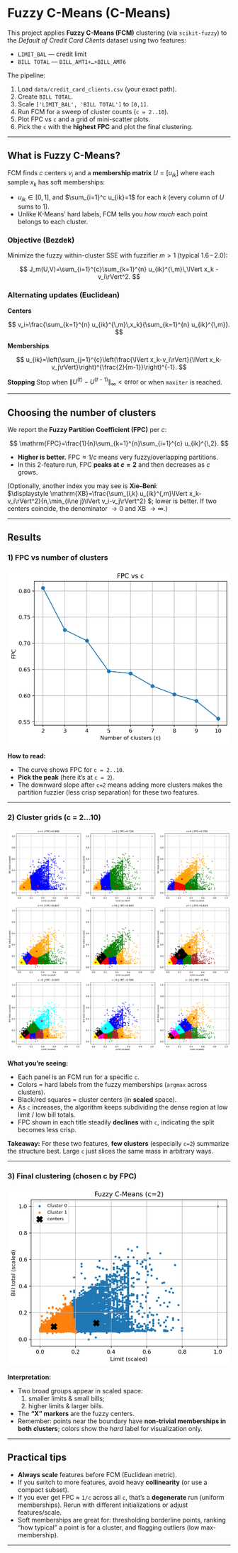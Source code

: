 # Fuzzy C-Means (C-Means)

This project applies **Fuzzy C-Means (FCM)** clustering (via `scikit-fuzzy`) to the *Default of Credit Card Clients* dataset using two features:

- `LIMIT_BAL` — credit limit  
- `BILL TOTAL` — `BILL_AMT1+…+BILL_AMT6`

The pipeline:

1. Load `data/credit_card_clients.csv` (your exact path).  
2. Create `BILL TOTAL`.  
3. Scale `['LIMIT_BAL', 'BILL TOTAL']` to `[0,1]`.  
4. Run FCM for a sweep of cluster counts (`c = 2..10`).  
5. Plot FPC vs `c` and a grid of mini-scatter plots.  
6. Pick the `c` with the **highest FPC** and plot the final clustering.

---

## What is Fuzzy C-Means?

FCM finds $c$ centers $v_i$ and a **membership matrix** $U=[u_{ik}]$ where each sample $x_k$ has soft memberships:

- $u_{ik}\in[0,1]$, and $\sum_{i=1}^c u_{ik}=1$ for each $k$ (every column of $U$ sums to 1).
- Unlike K-Means’ hard labels, FCM tells you *how much* each point belongs to each cluster.

### Objective (Bezdek)

Minimize the fuzzy within-cluster SSE with fuzzifier $m>1$ (typical $1.6\!-\!2.0$):

$$
J_m(U,V)=\sum_{i=1}^{c}\sum_{k=1}^{n} u_{ik}^{\,m}\,\lVert x_k - v_i\rVert^2.
$$

### Alternating updates (Euclidean)


**Centers**

$$
v_i=\frac{\sum_{k=1}^{n} u_{ik}^{\,m}\,x_k}{\sum_{k=1}^{n} u_{ik}^{\,m}}.
$$

**Memberships**

$$
u_{ik}=\left(\sum_{j=1}^{c}\left(\frac{\lVert x_k-v_i\rVert}{\lVert x_k-v_j\rVert}\right)^{\frac{2}{m-1}}\right)^{-1}.
$$

**Stopping**
Stop when $\lVert U^{(t)}-U^{(t-1)}\rVert_{\infty}<\text{error}$ or when `maxiter` is reached.

---

## Choosing the number of clusters

We report the **Fuzzy Partition Coefficient (FPC)** per $c$:

$$
\mathrm{FPC}=\frac{1}{n}\sum_{k=1}^{n}\sum_{i=1}^{c} u_{ik}^{\,2}.
$$

- **Higher is better.** $\mathrm{FPC}\approx 1/c$ means very fuzzy/overlapping partitions.
- In this 2-feature run, FPC **peaks at $c=2$** and then decreases as $c$ grows.

(Optionally, another index you may see is **Xie–Beni**:  
$\displaystyle
\mathrm{XB}=\frac{\sum_{i,k} u_{ik}^{\,m}\lVert x_k-v_i\rVert^2}{n\,\min_{i\ne j}\lVert v_i-v_j\rVert^2}
$; lower is better. If two centers coincide, the denominator $\to 0$ and XB $\to \infty$.)

---


## Results

### 1) FPC vs number of clusters
![FPC vs c](docs/fpc_vs_c.png)

**How to read:**  
- The curve shows FPC for `c = 2..10`.  
- **Pick the peak** (here it’s at `c = 2`).  
- The downward slope after `c=2` means adding more clusters makes the partition fuzzier (less crisp separation) for these two features.

---

### 2) Cluster grids (c = 2…10)
![Cluster grids](docs/clusters_grid_c2_to_c10.png)

**What you’re seeing:**  
- Each panel is an FCM run for a specific `c`.  
- Colors = hard labels from the fuzzy memberships (`argmax` across clusters).  
- Black/red squares = cluster centers (in **scaled** space).  
- As `c` increases, the algorithm keeps subdividing the dense region at low limit / low bill totals.  
- FPC shown in each title steadily **declines** with `c`, indicating the split becomes less crisp.

**Takeaway:** For these two features, **few clusters** (especially `c=2`) summarize the structure best. Large `c` just slices the same mass in arbitrary ways.

---

### 3) Final clustering (chosen c by FPC)
![Final scatter](docs/fcm_scatter_c2.png)

**Interpretation:**  
- Two broad groups appear in scaled space:  
  1) smaller limits & small bills;  
  2) higher limits & larger bills.  
- The **“X” markers** are the fuzzy centers.  
- Remember: points near the boundary have **non-trivial memberships in both clusters**; colors show the *hard* label for visualization only.

---

## Practical tips

- **Always scale** features before FCM (Euclidean metric).  
- If you switch to more features, avoid heavy **collinearity** (or use a compact subset).  
- If you ever get FPC ≈ `1/c` across all `c`, that’s a **degenerate** run (uniform memberships). Rerun with different initializations or adjust features/scale.  
- Soft memberships are great for: thresholding borderline points, ranking “how typical” a point is for a cluster, and flagging outliers (low max-membership).

---
